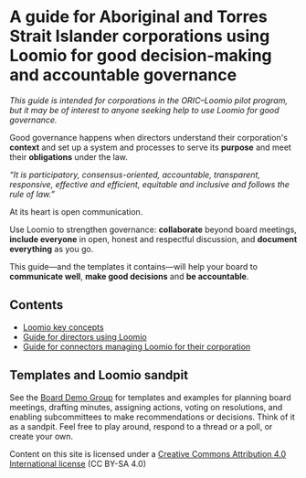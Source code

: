 # A guide for Aboriginal and Torres Strait Islander corporations using Loomio for good decision-making and accountable governance

*This guide is intended for corporations in the ORIC–Loomio pilot program, but it may be of interest to anyone seeking help to use Loomio for good governance.*

Good governance happens when directors understand their corporation's **context** and set up a system and processes to serve its **purpose** and meet their **obligations** under the law.

*“It is participatory, consensus-oriented, accountable, transparent, responsive, effective and efficient, equitable and inclusive and follows the rule of law.”*

At its heart is open communication.

Use Loomio to strengthen governance: **collaborate** beyond board meetings, **include everyone** in open, honest and respectful discussion, and **document everything** as you go.

This guide—and the templates it contains—will help your board to **communicate well**, **make good decisions** and **be accountable**.

## Contents
- [Loomio key concepts](key-concepts.md)
- [Guide for directors using Loomio](guide-directors.md)
- [Guide for connectors managing Loomio for their corporation](guide-connectors.md)

## Templates and Loomio sandpit
See the [Board Demo Group](https://decisions.oric.gov.au/loomio-demo-group/) for templates and examples for planning board meetings, drafting minutes, assigning actions, voting on resolutions, and enabling subcommittees to make recommendations or decisions. Think of it as a sandpit. Feel free to play around, respond to a thread or a poll, or create your own. 

Content on this site is licensed under a [Creative Commons Attribution 4.0 International license](https://creativecommons.org/licenses/by-sa/4.0/) (CC BY-SA 4.0) 
